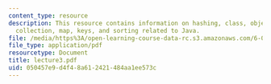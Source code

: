 ```yaml
---
content_type: resource
description: This resource contains information on hashing, class, object, switch,
  collection, map, keys, and sorting related to Java.
file: /media/https%3A/open-learning-course-data-rc.s3.amazonaws.com/6-092-java-preparation-for-6-170-january-iap-2006/050457e9d4f48a612421484aa1ee573c_lecture3.pdf
file_type: application/pdf
resourcetype: Document
title: lecture3.pdf
uid: 050457e9-d4f4-8a61-2421-484aa1ee573c
---
```

